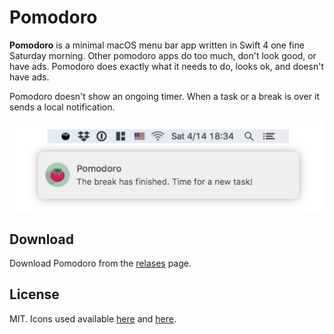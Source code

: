 # Pomodoro

**Pomodoro** is a minimal macOS menu bar app written in Swift 4 one fine
Saturday morning. Other pomodoro apps do too much, don't look good, or have ads.
Pomodoro does exactly what it needs to do, looks ok, and doesn't have ads.

Pomodoro doesn't show an ongoing timer. When a task or a break is over it sends
a local notification.

![A Pomodoro screenshot.](pomodoro.png)

## Download

Download Pomodoro from the [relases][dl-link] page.

## License

MIT. Icons used available [here][icon1] and [here][icon2].

[icon1]:
    http://www.iconarchive.com/show/food-drink-icons-by-graphicloads/tomato-icon.html

[icon2]:
    https://icons8.com/icon/1810/tomato

[dl-link]:
    https://github.com/apas/pomodoro/releases
